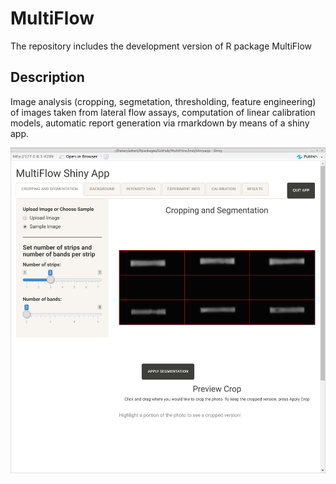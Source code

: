 # MultiFlow
The repository includes the development version of R package MultiFlow

## Description
Image analysis (cropping, segmetation, thresholding, feature engineering) 
of images taken from lateral flow assays, computation of linear calibration 
models, automatic report generation via rmarkdown by means of a shiny app.

![Buchcover](MultiFlowShinyApp.png)
